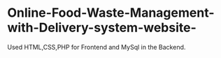 # Online-Food-Waste-Management-with-Delivery-system-website-
Used HTML,CSS,PHP for Frontend and MySql in the Backend.
